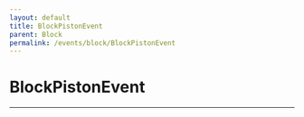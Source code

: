 ```yaml
---
layout: default
title: BlockPistonEvent
parent: Block
permalink: /events/block/BlockPistonEvent
---
```


# BlockPistonEvent

---
